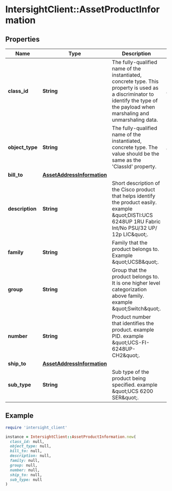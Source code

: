 # IntersightClient::AssetProductInformation

## Properties

| Name | Type | Description | Notes |
| ---- | ---- | ----------- | ----- |
| **class_id** | **String** | The fully-qualified name of the instantiated, concrete type. This property is used as a discriminator to identify the type of the payload when marshaling and unmarshaling data. | [default to &#39;asset.ProductInformation&#39;] |
| **object_type** | **String** | The fully-qualified name of the instantiated, concrete type. The value should be the same as the &#39;ClassId&#39; property. | [default to &#39;asset.ProductInformation&#39;] |
| **bill_to** | [**AssetAddressInformation**](AssetAddressInformation.md) |  | [optional] |
| **description** | **String** | Short description of the Cisco product that helps identify the product easily. example \&quot;DISTI:UCS 6248UP 1RU Fabric Int/No PSU/32 UP/ 12p LIC\&quot;. | [optional][readonly] |
| **family** | **String** | Family that the product belongs to. Example \&quot;UCSB\&quot;. | [optional][readonly] |
| **group** | **String** | Group that the product belongs to. It is one higher level categorization above family. example \&quot;Switch\&quot;. | [optional][readonly] |
| **number** | **String** | Product number that identifies the product. example PID. example \&quot;UCS-FI-6248UP-CH2\&quot;. | [optional][readonly] |
| **ship_to** | [**AssetAddressInformation**](AssetAddressInformation.md) |  | [optional] |
| **sub_type** | **String** | Sub type of the product being specified. example \&quot;UCS 6200 SER\&quot;. | [optional][readonly] |

## Example

```ruby
require 'intersight_client'

instance = IntersightClient::AssetProductInformation.new(
  class_id: null,
  object_type: null,
  bill_to: null,
  description: null,
  family: null,
  group: null,
  number: null,
  ship_to: null,
  sub_type: null
)
```

